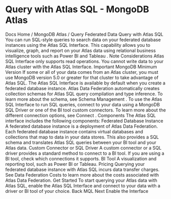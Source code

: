 # Query with Atlas SQL - MongoDB Atlas


Docs Home / MongoDB Atlas / Query Federated Data Query with Atlas SQL You can run SQL-style queries to search data on your federated database instances using the
Atlas SQL Interface. This capability allows you to visualize, graph, and
report on your Atlas data using relational business intelligence
tools such as Power BI and Tableau . Note Considerations Atlas SQL Interface only supports read operations. You cannot write
data to your Atlas cluster with the Atlas SQL Interface. Important MongoDB Minimum Version If some or all of your data comes from an Atlas cluster, you must
use MongoDB version 5.0 or greater for that cluster to
take advantage of Atlas SQL. The Atlas SQL Interface is available by default when you create a
federated database instance. Atlas Data Federation automatically creates collection schemas for Atlas SQL query
compilation and type inference. To learn more about the
schema, see Schema Management . To use the Atlas SQL Interface to run SQL queries, connect to your data
using a MongoDB SQL Driver or one of the BI tool custom connectors. To
learn more about the different connection options, see Connect . Components The Atlas SQL interface includes the following components: Federated Database Instance A federated database instance is a deployment of Atlas Data Federation. Each federated database instance contains virtual
databases and collections that map to data in your data stores. This
also provides a SQL schema and translates Atlas SQL queries between
your BI tool and your Atlas data. Custom Connector or SQL Driver A custom connector or a SQL driver provides a standard method to connect to a BI tool.
If you are using a BI tool, check which connections it supports. BI Tool A visualization and reporting tool, such as Power BI or Tableau. Pricing Querying your federated database instance with Atlas SQL incurs data transfer charges. See Data Federation Costs to
learn more about the costs associated with Atlas Data Federation. Get Started To start querying your Atlas data with Atlas SQL, enable the Atlas SQL Interface and connect to your data with a driver or BI tool of your choice. Back MQL Next Enable the Interface
